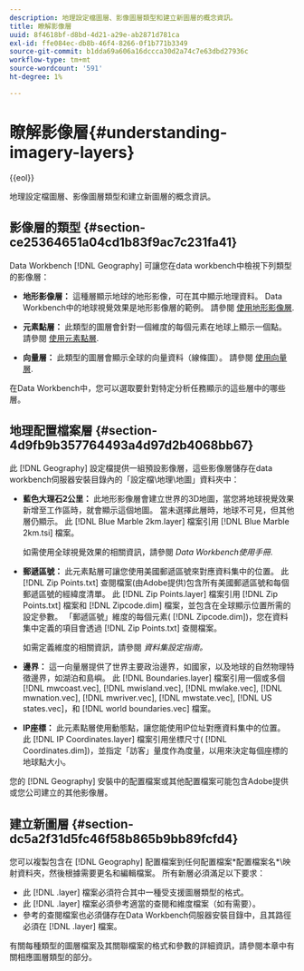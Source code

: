 ```yaml
---
description: 地理設定檔圖層、影像圖層類型和建立新圖層的概念資訊。
title: 瞭解影像層
uuid: 8f4618bf-d8bd-4d21-a29e-ab2871d781ca
exl-id: ffe084ec-db8b-46f4-8266-0f1b771b3349
source-git-commit: b1dda69a606a16dccca30d2a74c7e63dbd27936c
workflow-type: tm+mt
source-wordcount: '591'
ht-degree: 1%

---
```


# 瞭解影像層{#understanding-imagery-layers}

{{eol}}

地理設定檔圖層、影像圖層類型和建立新圖層的概念資訊。

## 影像層的類型 {#section-ce25364651a04cd1b83f9ac7c231fa41}

Data Workbench [!DNL Geography] 可讓您在data workbench中檢視下列類型的影像層：

* **地形影像層：** 這種層顯示地球的地形影像，可在其中顯示地理資料。 Data Workbench中的地球視覺效果是地形影像層的範例。 請參閱 [使用地形影像層](../../../home/c-geo-oview/c-wk-img-lyrs/c-trn-img-lyrs/c-trn-img-lyrs.md#concept-8a0a16013e824ac29f35a0349b5d8ccf).

* **元素點層：** 此類型的圖層會針對一個維度的每個元素在地球上顯示一個點。 請參閱 [使用元素點層](../../../home/c-geo-oview/c-wk-img-lyrs/c-elmt-pt-lyrs/c-elmt-pt-lyrs.md#concept-52b3262ab4e042a18956be8809638af9).

* **向量層：** 此類型的圖層會顯示全球的向量資料（線條圖）。 請參閱 [使用向量層](../../../home/c-geo-oview/c-wk-img-lyrs/c-wk-vctr-lyrs/c-wk-vctr-lyrs.md#concept-a2c9e8155f554cbe96ee3aaf44f2d620).

在Data Workbench中，您可以選取要針對特定分析任務顯示的這些層中的哪些層。

## 地理配置檔案層 {#section-4d9fb9b357764493a4d97d2b4068bb67}

此 [!DNL Geography] 設定檔提供一組預設影像層，這些影像層儲存在data workbench伺服器安裝目錄內的「設定檔\地理\地圖」資料夾中：

* **藍色大理石2公里：** 此地形影像層會建立世界的3D地圖，當您將地球視覺效果新增至工作區時，就會顯示這個地圖。 當未選擇此層時，地球不可見，但其他層仍顯示。 此 [!DNL Blue Marble 2km.layer] 檔案引用 [!DNL Blue Marble 2km.tsi] 檔案。

   如需使用全球視覺效果的相關資訊，請參閱 *Data Workbench使用手冊*.

* **郵遞區號：** 此元素點層可讓您使用美國郵遞區號來對應資料集中的位置。 此 [!DNL Zip Points.txt] 查閱檔案(由Adobe提供)包含所有美國郵遞區號和每個郵遞區號的經緯度清單。 此 [!DNL Zip Points.layer] 檔案引用 [!DNL Zip Points.txt] 檔案和 [!DNL Zipcode.dim] 檔案，並包含在全球顯示位置所需的設定參數。 「郵遞區號」維度的每個元素( [!DNL Zipcode.dim])，您在資料集中定義的項目會透過 [!DNL Zip Points.txt] 查閱檔案。

   如需定義維度的相關資訊，請參閱 *資料集設定指南。*

* **邊界：** 這一向量層提供了世界主要政治邊界，如國家，以及地球的自然物理特徵邊界，如湖泊和島嶼。 此 [!DNL Boundaries.layer] 檔案引用一個或多個 [!DNL mwcoast.vec], [!DNL mwisland.vec], [!DNL mwlake.vec], [!DNL mwnation.vec], [!DNL mwriver.vec], [!DNL mwstate.vec], [!DNL US states.vec]，和 [!DNL world boundaries.vec] 檔案。

* **IP座標：** 此元素點層使用動態點，讓您能使用IP位址對應資料集中的位置。 此 [!DNL IP Coordinates.layer] 檔案引用坐標尺寸( [!DNL Coordinates.dim])，並指定「訪客」量度作為度量，以用來決定每個座標的地球點大小。

您的 [!DNL Geography] 安裝中的配置檔案或其他配置檔案可能包含Adobe提供或您公司建立的其他影像層。

## 建立新圖層 {#section-dc5a2f31d5fc46f58b865b9bb89fcfd4}

您可以複製包含在 [!DNL Geography] 配置檔案到任何配置檔案\*配置檔案名*\映射資料夾，然後根據需要更名和編輯檔案。 所有新層必須滿足以下要求：

* 此 [!DNL .layer] 檔案必須符合其中一種受支援圖層類型的格式。
* 此 [!DNL .layer] 檔案必須參考適當的查閱和維度檔案（如有需要）。
* 參考的查閱檔案也必須儲存在Data Workbench伺服器安裝目錄中，且其路徑必須在 [!DNL .layer] 檔案。

有關每種類型的圖層檔案及其關聯檔案的格式和參數的詳細資訊，請參閱本章中有關相應圖層類型的部分。
